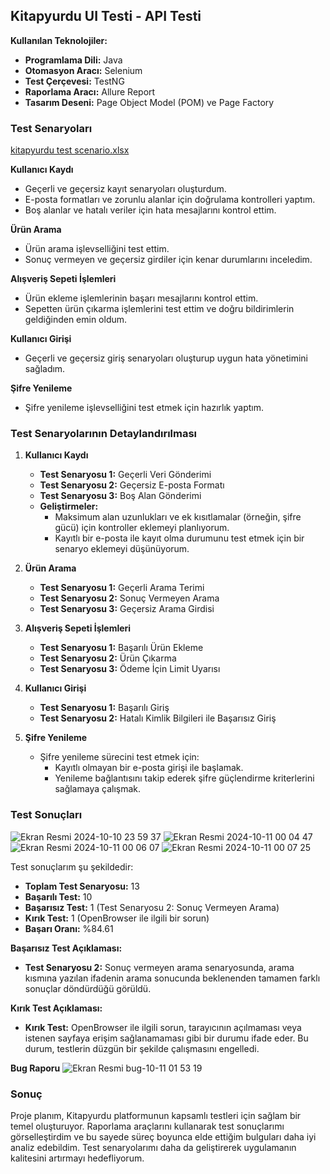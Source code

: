 ## Kitapyurdu UI Testi - API Testi  
**Kullanılan Teknolojiler:**  
- **Programlama Dili:** Java  
- **Otomasyon Aracı:** Selenium  
- **Test Çerçevesi:** TestNG  
- **Raporlama Aracı:** Allure Report  
- **Tasarım Deseni:** Page Object Model (POM) ve Page Factory  

### Test Senaryoları

[kitapyurdu test scenario.xlsx](https://github.com/user-attachments/files/17335174/kitapyurdu.test.scenario.xlsx)

**Kullanıcı Kaydı**
- Geçerli ve geçersiz kayıt senaryoları oluşturdum.
- E-posta formatları ve zorunlu alanlar için doğrulama kontrolleri yaptım.
- Boş alanlar ve hatalı veriler için hata mesajlarını kontrol ettim.

**Ürün Arama**
- Ürün arama işlevselliğini test ettim.
- Sonuç vermeyen ve geçersiz girdiler için kenar durumlarını inceledim.

**Alışveriş Sepeti İşlemleri**
- Ürün ekleme işlemlerinin başarı mesajlarını kontrol ettim.
- Sepetten ürün çıkarma işlemlerini test ettim ve doğru bildirimlerin geldiğinden emin oldum.

**Kullanıcı Girişi**
- Geçerli ve geçersiz giriş senaryoları oluşturup uygun hata yönetimini sağladım.

**Şifre Yenileme**
- Şifre yenileme işlevselliğini test etmek için hazırlık yaptım.

### Test Senaryolarının Detaylandırılması

1. **Kullanıcı Kaydı**
   - **Test Senaryosu 1:** Geçerli Veri Gönderimi
   - **Test Senaryosu 2:** Geçersiz E-posta Formatı
   - **Test Senaryosu 3:** Boş Alan Gönderimi
   - **Geliştirmeler:**
     - Maksimum alan uzunlukları ve ek kısıtlamalar (örneğin, şifre gücü) için kontroller eklemeyi planlıyorum.
     - Kayıtlı bir e-posta ile kayıt olma durumunu test etmek için bir senaryo eklemeyi düşünüyorum.

2. **Ürün Arama**
   - **Test Senaryosu 1:** Geçerli Arama Terimi
   - **Test Senaryosu 2:** Sonuç Vermeyen Arama
   - **Test Senaryosu 3:** Geçersiz Arama Girdisi
   
3. **Alışveriş Sepeti İşlemleri**
   - **Test Senaryosu 1:** Başarılı Ürün Ekleme
   - **Test Senaryosu 2:** Ürün Çıkarma
   - **Test Senaryosu 3:** Ödeme İçin Limit Uyarısı
   
4. **Kullanıcı Girişi**
   - **Test Senaryosu 1:** Başarılı Giriş
   - **Test Senaryosu 2:** Hatalı Kimlik Bilgileri ile Başarısız Giriş

5. **Şifre Yenileme**
   - Şifre yenileme sürecini test etmek için:
     - Kayıtlı olmayan bir e-posta girişi ile başlamak.
     - Yenileme bağlantısını takip ederek şifre güçlendirme kriterlerini sağlamaya çalışmak.

### Test Sonuçları
![Ekran Resmi 2024-10-10 23 59 37](https://github.com/user-attachments/assets/c870533b-f73d-4afb-a3ef-b1578f68c3d2)
![Ekran Resmi 2024-10-11 00 04 47](https://github.com/user-attachments/assets/7c71a680-b911-4aa0-a631-f3b0ed804d01)
![Ekran Resmi 2024-10-11 00 06 07](https://github.com/user-attachments/assets/a9937bf4-8169-4db7-b12f-57f552eca208)
![Ekran Resmi 2024-10-11 00 07 25](https://github.com/user-attachments/assets/7532ea41-c958-49d9-a2ca-8c44b4595686)



Test sonuçlarım şu şekildedir:
- **Toplam Test Senaryosu:** 13
- **Başarılı Test:** 10
- **Başarısız Test:** 1 (Test Senaryosu 2: Sonuç Vermeyen Arama)
- **Kırık Test:** 1 (OpenBrowser ile ilgili bir sorun)
- **Başarı Oranı:** %84.61

**Başarısız Test Açıklaması:**
- **Test Senaryosu 2:** Sonuç vermeyen arama senaryosunda, arama kısmına yazılan ifadenin arama sonucunda beklenenden tamamen farklı sonuçlar döndürdüğü görüldü.

**Kırık Test Açıklaması:**
- **Kırık Test:** OpenBrowser ile ilgili sorun, tarayıcının açılmaması veya istenen sayfaya erişim sağlanamaması gibi bir durumu ifade eder. Bu durum, testlerin düzgün bir şekilde çalışmasını engelledi.

**Bug Raporu**
![Ekran Resmi bug-10-11 01 53 19](https://github.com/user-attachments/assets/74b7e2d3-0ff4-40cd-85dc-baa497f56077)


### Sonuç
Proje planım, Kitapyurdu platformunun kapsamlı testleri için sağlam bir temel oluşturuyor. Raporlama araçlarını kullanarak test sonuçlarımı görselleştirdim ve bu sayede süreç boyunca elde ettiğim bulguları daha iyi analiz edebildim. Test senaryolarımı daha da geliştirerek uygulamanın kalitesini artırmayı hedefliyorum.
